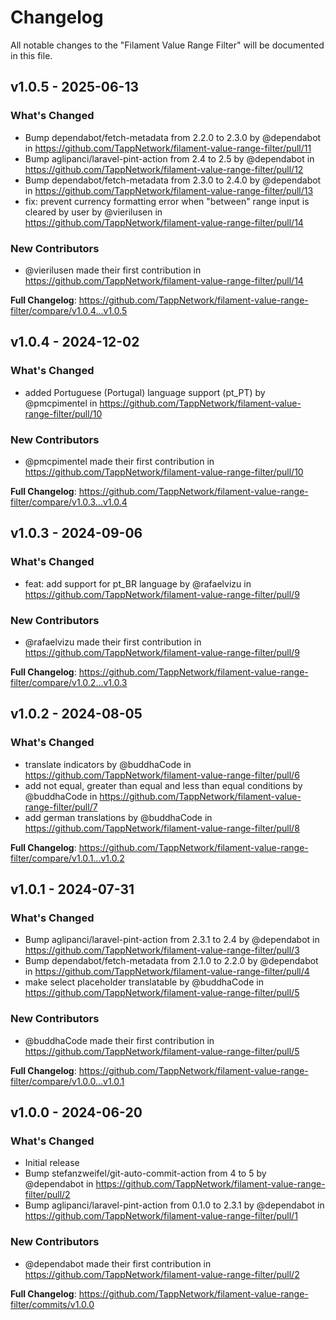 # Changelog

All notable changes to the "Filament Value Range Filter" will be documented in this file.

## v1.0.5 - 2025-06-13

### What's Changed

* Bump dependabot/fetch-metadata from 2.2.0 to 2.3.0 by @dependabot in https://github.com/TappNetwork/filament-value-range-filter/pull/11
* Bump aglipanci/laravel-pint-action from 2.4 to 2.5 by @dependabot in https://github.com/TappNetwork/filament-value-range-filter/pull/12
* Bump dependabot/fetch-metadata from 2.3.0 to 2.4.0 by @dependabot in https://github.com/TappNetwork/filament-value-range-filter/pull/13
* fix:  prevent currency formatting error when "between" range input is cleared by user by @vierilusen in https://github.com/TappNetwork/filament-value-range-filter/pull/14

### New Contributors

* @vierilusen made their first contribution in https://github.com/TappNetwork/filament-value-range-filter/pull/14

**Full Changelog**: https://github.com/TappNetwork/filament-value-range-filter/compare/v1.0.4...v1.0.5

## v1.0.4 - 2024-12-02

### What's Changed

* added Portuguese (Portugal) language support (pt_PT) by @pmcpimentel in https://github.com/TappNetwork/filament-value-range-filter/pull/10

### New Contributors

* @pmcpimentel made their first contribution in https://github.com/TappNetwork/filament-value-range-filter/pull/10

**Full Changelog**: https://github.com/TappNetwork/filament-value-range-filter/compare/v1.0.3...v1.0.4

## v1.0.3 - 2024-09-06

### What's Changed

* feat: add support for pt_BR language by @rafaelvizu in https://github.com/TappNetwork/filament-value-range-filter/pull/9

### New Contributors

* @rafaelvizu made their first contribution in https://github.com/TappNetwork/filament-value-range-filter/pull/9

**Full Changelog**: https://github.com/TappNetwork/filament-value-range-filter/compare/v1.0.2...v1.0.3

## v1.0.2 - 2024-08-05

### What's Changed

* translate indicators by @buddhaCode in https://github.com/TappNetwork/filament-value-range-filter/pull/6
* add not equal, greater than equal and less than equal conditions by @buddhaCode in https://github.com/TappNetwork/filament-value-range-filter/pull/7
* add german translations by @buddhaCode in https://github.com/TappNetwork/filament-value-range-filter/pull/8

**Full Changelog**: https://github.com/TappNetwork/filament-value-range-filter/compare/v1.0.1...v1.0.2

## v1.0.1 - 2024-07-31

### What's Changed

* Bump aglipanci/laravel-pint-action from 2.3.1 to 2.4 by @dependabot in https://github.com/TappNetwork/filament-value-range-filter/pull/3
* Bump dependabot/fetch-metadata from 2.1.0 to 2.2.0 by @dependabot in https://github.com/TappNetwork/filament-value-range-filter/pull/4
* make select placeholder translatable by @buddhaCode in https://github.com/TappNetwork/filament-value-range-filter/pull/5

### New Contributors

* @buddhaCode made their first contribution in https://github.com/TappNetwork/filament-value-range-filter/pull/5

**Full Changelog**: https://github.com/TappNetwork/filament-value-range-filter/compare/v1.0.0...v1.0.1

## v1.0.0 - 2024-06-20

### What's Changed

* Initial release
* Bump stefanzweifel/git-auto-commit-action from 4 to 5 by @dependabot in https://github.com/TappNetwork/filament-value-range-filter/pull/2
* Bump aglipanci/laravel-pint-action from 0.1.0 to 2.3.1 by @dependabot in https://github.com/TappNetwork/filament-value-range-filter/pull/1

### New Contributors

* @dependabot made their first contribution in https://github.com/TappNetwork/filament-value-range-filter/pull/2

**Full Changelog**: https://github.com/TappNetwork/filament-value-range-filter/commits/v1.0.0
